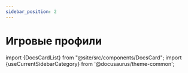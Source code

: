```yaml
---
sidebar_position: 2
---
```


# Игровые профили

import {DocsCardList} from "@site/src/components/DocsCard";
import {useCurrentSidebarCategory} from '@docusaurus/theme-common';

<DocsCardList list={useCurrentSidebarCategory().items} />